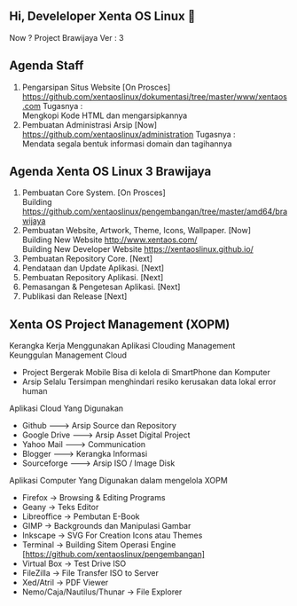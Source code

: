 ## Hi, Develeloper Xenta OS Linux 👋
 Now ? Project Brawijaya Ver : 3
## Agenda Staff  
1. Pengarsipan Situs Website                                                             [On Prosces] 
   https://github.com/xentaoslinux/dokumentasi/tree/master/www/xentaos.com
   Tugasnya :  
   Mengkopi Kode HTML dan mengarsipkannya  
2. Pembuatan Administrasi Arsip                                                          [Now]  
   https://github.com/xentaoslinux/administration
   Tugasnya :  
   Mendata segala bentuk informasi domain dan tagihannya  
   
## Agenda Xenta OS Linux 3 Brawijaya   
1. Pembuatan Core System.                                                                [On Prosces]  
   Building https://github.com/xentaoslinux/pengembangan/tree/master/amd64/brawijaya  
2. Pembuatan Website, Artwork, Theme, Icons, Wallpaper.                                  [Now]  
   Building New Website http://www.xentaos.com/  
   Building New Developer Website https://xentaoslinux.github.io/   
3. Pembuatan Repository Core.                                                            [Next]  
4. Pendataan dan Update Aplikasi.                                                        [Next]  
5. Pembuatan Repository Aplikasi.                                                        [Next]  
6. Pemasangan & Pengetesan Aplikasi.                                                     [Next]  
7. Publikasi dan Release                                                                 [Next]  

## Xenta OS Project Management  (XOPM)
Kerangka Kerja Menggunakan Aplikasi Clouding Management  
 Keunggulan Management Cloud 
 * Project Bergerak Mobile Bisa di kelola di SmartPhone dan Komputer 
 * Arsip Selalu Tersimpan menghindari resiko kerusakan data lokal error human 

Aplikasi Cloud Yang Digunakan
* Github          ---> Arsip Source dan Repository  
* Google Drive    ---> Arsip Asset Digital Project  
* Yahoo Mail      ---> Communication  
* Blogger         ---> Kerangka Informasi  
* Sourceforge     ---> Arsip ISO / Image Disk  

Aplikasi Computer Yang Digunakan dalam mengelola XOPM  
* Firefox                   -> Browsing & Editing Programs
* Geany                     -> Teks Editor
* Libreoffice               -> Pembutan E-Book
* GIMP                      -> Backgrounds dan Manipulasi Gambar
* Inkscape                  -> SVG For Creation Icons atau Themes
* Terminal                  -> Building Sitem Operasi Engine [https://github.com/xentaoslinux/pengembangan]
* Virtual Box               -> Test Drive ISO
* FileZilla                 -> File Transfer ISO to Server
* Xed/Atril                 -> PDF Viewer
* Nemo/Caja/Nautilus/Thunar -> File Explorer

<!--

**Here are some ideas to get you started:**

🙋‍♀️ A short introduction - what is your organization all about?
🌈 Contribution guidelines - how can the community get involved?
👩‍💻 Useful resources - where can the community find your docs? Is there anything else the community should know?
🍿 Fun facts - what does your team eat for breakfast?
🧙 Remember, you can do mighty things with the power of [Markdown](https://docs.github.com/github/writing-on-github/getting-started-with-writing-and-formatting-on-github/basic-writing-and-formatting-syntax)
-->
